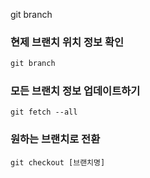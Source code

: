 git branch

### 현제 브랜치 위치 정보 확인 
```javascript
git branch
```
### 모든 브랜치 정보 업데이트하기
```
git fetch --all
```

### 원하는 브랜치로 전환 
```
git checkout [브랜치명] 
```
